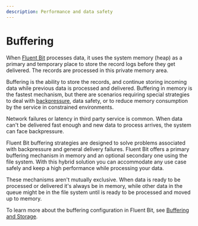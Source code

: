 ```yaml
---
description: Performance and data safety
---
```


# Buffering

When [Fluent Bit](https://fluentbit.io) processes data, it uses the system memory (heap) as a primary and temporary place to store the record logs before they get delivered. The records are processed in this private memory area.

Buffering is the ability to store the records, and continue storing incoming data while previous data is processed and delivered. Buffering in memory is the fastest mechanism, but there are scenarios requiring special strategies to deal with [backpressure](../administration/backpressure.md), data safety, or to reduce memory consumption by the service in constrained environments.

Network failures or latency in third party service is common. When data can't be delivered fast enough and new data to process arrives, the system can face backpressure.

Fluent Bit buffering strategies are designed to solve problems associated with backpressure and general delivery failures. Fluent Bit offers a primary buffering mechanism in memory and an optional secondary one using the file system. With this hybrid solution you can accommodate any use case safely and keep a high performance while processing your data.

These mechanisms aren't mutually exclusive. When data is ready to be processed or delivered it's always be in memory, while other data in the queue might be in the file system until is ready to be processed and moved up to memory.

To learn more about the buffering configuration in Fluent Bit, see [Buffering and Storage](../administration/buffering-and-storage.md).
